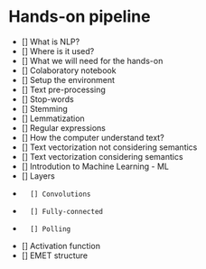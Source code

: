 # Hands-on pipeline

- [] What is NLP?
- [] Where is it used?
- [] What we will need for the hands-on
- 	[] Colaboratory notebook
- 	[] Setup the environment
- [] Text pre-processing
- 	[] Stop-words 
- 	[] Stemming 
- 	[] Lemmatization 
- 	[] Regular expressions
- [] How the computer understand text?
- 	[] Text vectorization not considering semantics 
- 	[] Text vectorization considering semantics 
- [] Introdution to Machine Learning - ML
- 	[] Layers
- 		[] Convolutions 
- 		[] Fully-connected
- 		[] Polling
- 	[] Activation function
- [] EMET structure